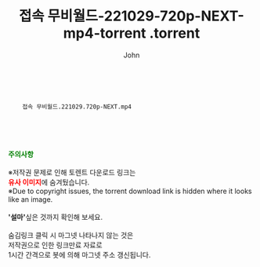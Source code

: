 ﻿---
layout: post
title:  "                   접속 무비월드-221029-720p-NEXT-mp4-torrent                .torrent"
author: John
categories: [ TV ]
tags: [  ]
image:  
description: "                   접속 무비월드-221029-720p-NEXT-mp4-torrent                 torrent 정보 공유"
toc: true
toc_sticky: true
---

<br>

        접속 무비월드.221029.720p-NEXT.mp4    
    
<br><br><br>
<p data-ke-size="size16"><b><span style="color: green;">주의사항</span></b><br /><br />※저작권 문제로 인해 토렌트 다운로드 링크는<br /><b><span style="color: red;">유사 이미지</span></b>에 숨겨뒀습니다.<br />※Due to copyright issues, the torrent download link is hidden where it looks like an image.<br /><br /><b>'설마'</b>싶은 것까지 확인해 보세요.<br /><br />숨김링크 클릭 시 마그넷 나타나지 않는 것은<br />저작권으로 인한 링크만료 자료로<br />1시간 간격으로 봇에 의해 마그넷 주소 갱신됩니다.</p>
